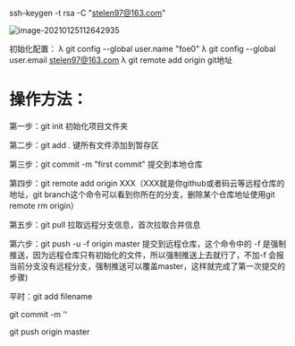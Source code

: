 ssh-keygen -t rsa -C "stelen97@163.com"

![image-20210125112642935](./images/image-20210125112642935.png)

初始化配置：
λ git config --global user.name "foe0"
λ git config --global user.email stelen97@163.com
λ git remote add origin git地址

# 操作方法：

第一步：git init 初始化项目文件夹

第二步：git add . 键所有文件添加到暂存区

第三步：git commit -m "first commit"  提交到本地仓库

第四步：git remote add origin XXX（XXX就是你github或者码云等远程仓库的地址，git branch这个命令可以看到你所在的分支，删除某个仓库地址使用git remote rm origin）

第五步：git pull 拉取远程分支信息，首次拉取合并信息

第六步：git push -u -f origin master 提交到远程仓库，这个命令中的 -f 是强制推送，因为远程仓库只有初始化的文件，所以强制推送上去就行了，不加-f 会报当前分支没有远程分支，强制推送可以覆盖master，这样就完成了第一次提交的步骤)

  



平时：git add filename 

git commit -m ’‘

git push origin master


